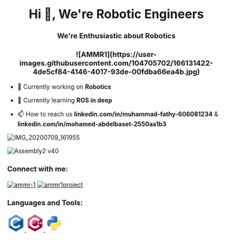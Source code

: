 <h1 align="center">Hi 👋, We're Robotic Engineers</h1>
<h3 align="center">We're Enthusiastic about Robotics</h3>

<h3 align="center">![AMMR1](https://user-images.githubusercontent.com/104705702/166131422-4de5cf84-4146-4017-93de-00fdba66ea4b.jpg) </h3>

- 🔭 Currently working on **Robotics**

- 🌱 Currently learning **ROS in deep**

- 📫 How to reach us  **linkedin.com/in/muhammad-fathy-606081234** & **linkedin.com/in/mohamed-abdelbaset-2550aa1b3**


![IMG_20200709_161955](https://user-images.githubusercontent.com/104705702/166131379-488a821a-6625-4c7d-b932-32a0f43d32b3.jpg)

![Assembly2 v40](https://user-images.githubusercontent.com/104705702/166131390-bc28ff95-5d0f-4ed3-9f17-10441ce0e36b.png)

<h3 align="left">Connect with me:</h3>
<p align="left">
<a href="https://linkedin.com/in/ammr-1" target="blank"><img align="center" src="https://raw.githubusercontent.com/rahuldkjain/github-profile-readme-generator/master/src/images/icons/Social/linked-in-alt.svg" alt="ammr-1" height="30" width="40" /></a>
<a href="https://fb.com/ammr1project" target="blank"><img align="center" src="https://raw.githubusercontent.com/rahuldkjain/github-profile-readme-generator/master/src/images/icons/Social/facebook.svg" alt="ammr1project" height="30" width="40" /></a>
</p>

<h3 align="left">Languages and Tools:</h3>
<p align="left"> <a href="https://www.cprogramming.com/" target="_blank" rel="noreferrer"> <img src="https://raw.githubusercontent.com/devicons/devicon/master/icons/c/c-original.svg" alt="c" width="40" height="40"/> </a> <a href="https://www.w3schools.com/cpp/" target="_blank" rel="noreferrer"> <img src="https://raw.githubusercontent.com/devicons/devicon/master/icons/cplusplus/cplusplus-original.svg" alt="cplusplus" width="40" height="40"/> </a> <a href="https://www.python.org" target="_blank" rel="noreferrer"> <img src="https://raw.githubusercontent.com/devicons/devicon/master/icons/python/python-original.svg" alt="python" width="40" height="40"/> </a> </p>


